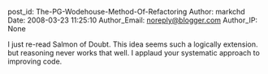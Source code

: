 post_id: The-PG-Wodehouse-Method-Of-Refactoring
Author: markchd
Date: 2008-03-23 11:25:10
Author_Email: noreply@blogger.com
Author_IP: None

I just re-read Salmon of Doubt.  This idea seems such a logically extension. but reasoning never works that well.  I applaud your systematic approach to improving code.
